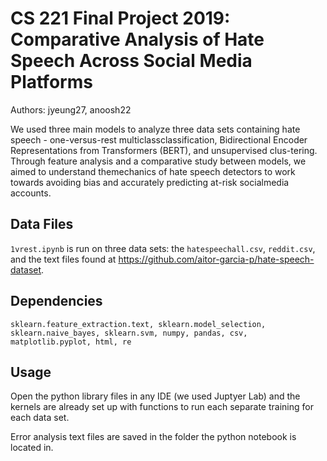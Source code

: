 # CS 221 Final Project 2019: Comparative Analysis of Hate Speech Across Social Media Platforms
Authors: jyeung27, anoosh22

We used three main models to analyze three data sets containing hate speech - one-versus-rest multiclassclassification,  Bidirectional  Encoder  Representations  from  Transformers  (BERT),  and  unsupervised  clus-tering.   Through  feature  analysis  and  a  comparative  study  between  models,  we  aimed  to  understand  themechanics of hate speech detectors to work towards avoiding bias and accurately predicting at-risk socialmedia accounts.

## Data Files
`1vrest.ipynb` is run on three data sets: the `hatespeechall.csv`, `reddit.csv`, and the text files found at https://github.com/aitor-garcia-p/hate-speech-dataset.

## Dependencies
```
sklearn.feature_extraction.text, sklearn.model_selection, sklearn.naive_bayes, sklearn.svm, numpy, pandas, csv, matplotlib.pyplot, html, re
```

## Usage
Open the python library files in any IDE (we used Juptyer Lab) and the kernels are already set up with functions to run each separate training for each data set.

Error analysis text files are saved in the folder the python notebook is located in.
